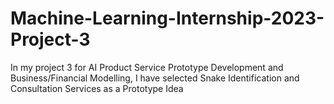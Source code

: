 # Machine-Learning-Internship-2023-Project-3
In my project 3 for AI Product Service Prototype Development and Business/Financial Modelling, I have selected Snake Identification and Consultation Services as a Prototype Idea
